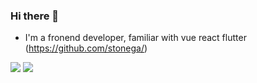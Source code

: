 ### Hi there 👋

- I'm a fronend developer, familiar with vue react flutter (https://github.com/stonega/)

![](https://github-readme-stats.vercel.app/api?username=stonega&show_icons=true&icon_color=0366d6&text_color=24292e&bg_color=ffffff&hide_title=true)
![](https://github-readme-stats.vercel.app/api/top-langs/?username=stonega&layout=compact)
